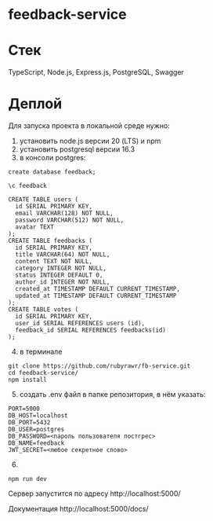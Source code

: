 # feedback-service

# Стек

TypeScript, Node.js, Express.js, PostgreSQL, Swagger

# Деплой
Для запуска проекта в локальной среде нужно:
1) установить node.js версии 20 (LTS) и npm
2) установить postgresql версии 16.3
3) в консоли postgres:
```
create database feedback;
```
```
\c feedback
```
```
CREATE TABLE users (
  id SERIAL PRIMARY KEY,
  email VARCHAR(128) NOT NULL,
  password VARCHAR(512) NOT NULL,
  avatar TEXT
);
CREATE TABLE feedbacks (
  id SERIAL PRIMARY KEY,
  title VARCHAR(64) NOT NULL,
  content TEXT NOT NULL,
  category INTEGER NOT NULL,
  status INTEGER DEFAULT 0,
  author_id INTEGER NOT NULL,
  created_at TIMESTAMP DEFAULT CURRENT_TIMESTAMP,
  updated_at TIMESTAMP DEFAULT CURRENT_TIMESTAMP
);
CREATE TABLE votes (
  id SERIAL PRIMARY KEY,
  user_id SERIAL REFERENCES users (id),
  feedback_id SERIAL REFERENCES feedbacks(id)
);
```
4) в терминале
```
git clone https://github.com/rubyrawr/fb-service.git
cd feedback-service/
npm install
```
5) создать .env файл в папке репозитория, в нём указать:
```
PORT=5000
DB_HOST=localhost
DB_PORT=5432
DB_USER=postgres
DB_PASSWORD=<пароль пользователя постгрес>
DB_NAME=feedback
JWT_SECRET=<любое секретное слово>
```

6)
```
npm run dev
```
Сервер запустится по адресу http://localhost:5000/

Документация http://localhost:5000/docs/
